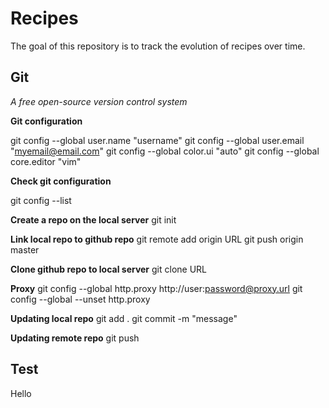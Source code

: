 # Recipes

The goal of this repository is to track the evolution of recipes over time.

## Git
_A free open-source version control system_

**Git configuration**

git config --global user.name "username"
git config --global user.email "myemail@email.com"
git config --global color.ui "auto"
git config --global core.editor "vim"

**Check git configuration**

git config --list

**Create a repo on the local server**
git init

**Link local repo to github repo**
git remote add origin URL
git push origin master

**Clone github repo to local server**
git clone URL

**Proxy**
git config --global http.proxy http://user:password@proxy.url
git config --global --unset http.proxy

**Updating local repo**
git add .
git commit -m "message"

**Updating remote repo**
git push

Test
----

Hello



 
